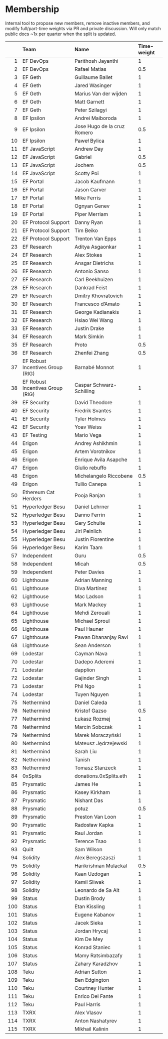 # Membership

Internal tool to propose new members, remove inactive members, and modify full/part-time weights via PR and private discussion. Will only match public docs ~1x per quarter when the split is updated.

| 		| Team  |                Name |  Time-weight |
| ---:         |        :--- |        :--- | :--- |
| 	1	| EF DevOps | Parithosh Jayanthi | 1 |
| 	2	| EF DevOps | Rafael Matias | 0.5 |
| 	3	| EF Geth | Guillaume Ballet | 1 |
| 	4	| EF Geth | Jared Wasinger | 1 |
| 	5	| EF Geth | Marius Van der wijden | 1 |
| 	6	| EF Geth | Matt Garnett | 1 |
| 	7	| EF Geth | Peter Szilagyi | 1 |
| 	8	| EF Ipsilon | Andrei Maiboroda | 1 |
| 	9	| EF Ipsilon | Jose Hugo de la cruz Romero | 0.5 |
| 	10	| EF Ipsilon | Paweł Bylica | 1 |
| 	11	| EF JavaScript | Andrew Day | 1 |
| 	12	| EF JavaScript | Gabriel | 0.5 |
| 	13	| EF JavaScript | Jochem | 0.5 |
| 	14	| EF JavaScript | Scotty Poi | 1 |
| 	15	| EF Portal | Jacob Kaufmann | 1 |
| 	16	| EF Portal | Jason Carver | 1 |
| 	17	| EF Portal | Mike Ferris | 1 |
| 	18	| EF Portal | Ognyan Genev | 1 |
| 	19	| EF Portal | Piper Merriam | 1 |
| 	20	| EF Protocol Support | Danny Ryan | 1 |
| 	21	| EF Protocol Support | Tim Beiko | 1 |
| 	22	| EF Protocol Support | Trenton Van Epps | 1 |
| 	23	| EF Research | Aditya Asgaonkar | 1 |
| 	24	| EF Research | Alex Stokes | 1 |
| 	25	| EF Research | Ansgar Dietrichs | 1 |
| 	26	| EF Research | Antonio Sanso | 1 |
| 	27	| EF Research | Carl Beekhuizen | 1 |
| 	28	| EF Research | Dankrad Feist | 1 |
| 	29	| EF Research | Dmitry Khovratovich | 1 |
| 	30	| EF Research | Francesco d’Amato | 1 |
| 	31	| EF Research | George Kadianakis | 1 |
| 	32	| EF Research | Hsiao Wei Wang | 1 |
| 	33	| EF Research | Justin Drake | 1 |
| 	34	| EF Research | Mark Simkin | 1 |
| 	35	| EF Research | Proto | 0.5 |
| 	36	| EF Research | Zhenfei Zhang | 0.5 |
| 	37	| EF Robust Incentives Group (RIG) | Barnabé Monnot | 1 |
| 	38	| EF Robust Incentives Group (RIG) | Caspar Schwarz-Schilling | 1 |
| 	39	| EF Security | David Theodore | 1 |
| 	40	| EF Security | Fredrik Svantes | 1 |
| 	41	| EF Security | Tyler Holmes | 1 |
| 	42	| EF Security | Yoav Weiss | 1 |
| 	43	| EF Testing | Mario Vega | 1 |
| 	44	| Erigon | Andrey Ashikhmin | 1 |
| 	45	| Erigon | Artem Vorotnikov | 1 |
| 	46	| Erigon | Enrique Avila Asapche | 1 |
| 	47	| Erigon | Giulio rebuffo | 1 |
| 	48	| Erigon | Michelangelo Riccobene | 0.5 |
| 	49	| Erigon | Tullio Canepa | 1 |
| 	50	| Ethereum Cat Herders | Pooja Ranjan | 1 |
| 	51	| Hyperledger Besu | Daniel Lehrner | 1 |
| 	52	| Hyperledger Besu | Danno Ferrin | 1 |
| 	53	| Hyperledger Besu | Gary Schulte | 1 |
| 	54	| Hyperledger Besu | Jiri Peinlich | 1 |
| 	55	| Hyperledger Besu | Justin Florentine | 1 |
| 	56	| Hyperledger Besu | Karim Taam | 1 |
| 	57	| Independent | Guru | 0.5 |
| 	58	| Independent | Micah | 0.5 |
| 	59	| Independent | Peter Davies | 1 |
| 	60	| Lighthouse | Adrian Manning | 1 |
| 	61	| Lighthouse | Diva Martínez | 1 |
| 	62	| Lighthouse | Mac Ladson | 1 |
| 	63	| Lighthouse | Mark Mackey | 1 |
| 	64	| Lighthouse | Mehdi Zerouali | 1 |
| 	65	| Lighthouse | Michael Sproul | 1 |
| 	66	| Lighthouse | Paul Hauner | 1 |
| 	67	| Lighthouse | Pawan Dhananjay Ravi | 1 |
| 	68	| Lighthouse | Sean Anderson | 1 |
| 	69	| Lodestar | Cayman Nava | 1 |
| 	70	| Lodestar | Dadepo Aderemi | 1 |
| 	71	| Lodestar | dapplion | 1 |
| 	72	| Lodestar | Gajinder Singh | 1 |
| 	73	| Lodestar | Phil Ngo | 1 |
| 	74	| Lodestar | Tuyen Nguyen | 1 |
| 	75	| Nethermind | Daniel Caleda | 1 |
| 	76	| Nethermind | Kristof Gazso | 0.5 |
| 	77	| Nethermind | Łukasz Rozmej | 1 |
| 	78	| Nethermind | Marcin Sobczak | 1 |
| 	79	| Nethermind | Marek Moraczyński | 1 |
| 	80	| Nethermind | Mateusz Jędrzejewski | 1 |
| 	81	| Nethermind | Sarah Liu | 1 |
| 	82	| Nethermind | Tanish  | 1 |
| 	83	| Nethermind | Tomasz Stanzeck | 1 |
| 	84	| 0xSplits | donations.0xSplits.eth | 1 |
| 	85	| Prysmatic | James He | 1 |
| 	86	| Prysmatic | Kasey Kirkham | 1 |
| 	87	| Prysmatic | Nishant Das | 1 |
| 	88	| Prysmatic | potuz | 0.5 |
| 	89	| Prysmatic | Preston Van Loon | 1 |
| 	90	| Prysmatic | Radosław Kapka | 1 |
| 	91	| Prysmatic | Raul Jordan | 1 |
| 	92	| Prysmatic | Terence Tsao | 1 |
| 	93	| Quilt | Sam Wilson | 1 |
| 	94	| Solidity | Alex Beregszaszi | 1 |
| 	95	| Solidity | Harikrishnan Mulackal | 0.5 |
| 	96	| Solidity | Kaan Uzdogan | 1 |
| 	97	| Solidity | Kamil Sliwak | 1 |
| 	98	| Solidity | Leonardo de Sa Alt | 1 |
| 	99	| Status | Dustin Brody | 1 |
| 	100	| Status | Etan Kissling | 1 |
| 	101	| Status | Eugene Kabanov | 1 |
| 	102	| Status | Jacek Sieka | 1 |
| 	103	| Status | Jordan Hrycaj | 1 |
| 	104	| Status | Kim De Mey | 1 |
| 	105	| Status | Konrad Staniec | 1 |
| 	106	| Status | Mamy Ratsimbazafy | 1 |
| 	107	| Status | Zahary Karadzhov | 1 |
| 	108	| Teku | Adrian Sutton | 1 |
| 	109	| Teku | Ben Edgington | 1 |
| 	110	| Teku | Courtney Hunter | 1 |
| 	111	| Teku | Enrico Del Fante | 1 |
| 	112	| Teku | Paul Harris | 1 |
| 	113	| TXRX | Alex Vlasov | 1 |
| 	114	| TXRX | Anton Nashatyrev | 1 |
| 	115	| TXRX | Mikhail Kalinin | 1 |
